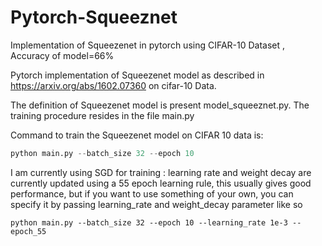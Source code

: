# Pytorch-Squeeznet
Implementation of Squeezenet in pytorch using CIFAR-10 Dataset , Accuracy of model=66% 

Pytorch implementation of Squeezenet model as described in https://arxiv.org/abs/1602.07360 on cifar-10 Data.

The definition of Squeezenet model is present model_squeeznet.py. The training procedure resides in the file main.py

Command to train the Squeezenet model on CIFAR 10 data is:
```python
python main.py --batch_size 32 --epoch 10
```

I am currently using SGD for training : learning rate and weight decay are currently updated using a 55 epoch learning rule, this usually gives good performance, but if you want to use something of your own, you can specify it by passing learning_rate and weight_decay parameter like so

```
python main.py --batch_size 32 --epoch 10 --learning_rate 1e-3 --epoch_55
```
